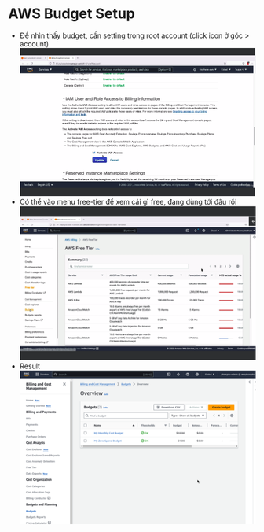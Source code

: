 # AWS Budget Setup
- Để nhìn thấy budget, cần setting trong root account (click icon ở góc > account)
![](images/007-ec2-enable-billing-iam.png)
- Có thể vào menu free-tier để xem cái gì free, đang dùng tới đâu rồi
![](images/008-ec2-free-tier.png)
- Result
![](images/009-ec2-budget-plans.png)